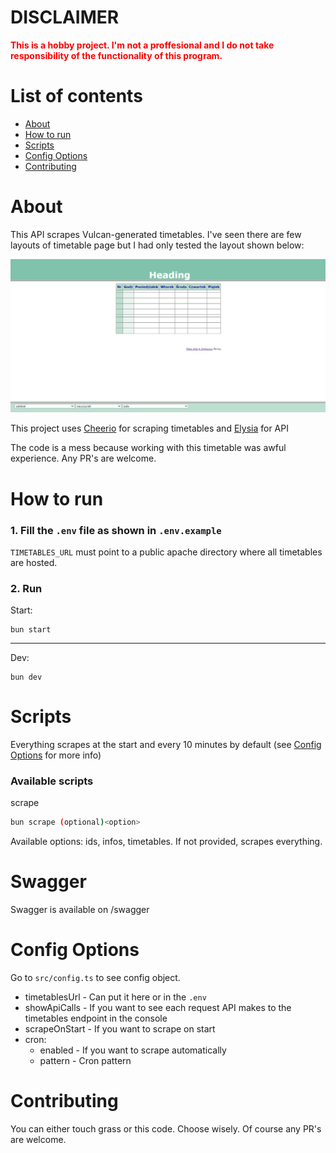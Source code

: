 # DISCLAIMER

<b style="color: red">This is a hobby project. I'm not a proffesional and I do not take responsibility of the functionality of this program.</b>

# List of contents

- <a href="#about">About</a>
- <a href="#how-to-run">How to run</a>
- <a href="#scripts">Scripts</a>
- <a href="#config-options">Config Options</a>
- <a href="#contributing">Contributing</a>

# About

This API scrapes Vulcan-generated timetables. I've seen there are few layouts of timetable page but I had only tested the layout shown below:

![Timetable Layout](images/timetable.png)

This project uses [Cheerio](https://cheerio.js.org) for scraping timetables and [Elysia](https://elysiajs.com) for API

The code is a mess because working with this timetable was awful experience. Any PR's are welcome.

# How to run

### 1. Fill the `.env` file as shown in `.env.example`

`TIMETABLES_URL` must point to a public apache directory where all timetables are hosted.

### 2. Run

Start:

```shell
bun start
```

---

Dev:

```shell
bun dev
```

# Scripts

Everything scrapes at the start and every 10 minutes by default (see <a href="#config-options">Config Options</a> for more info)

### Available scripts

scrape

```bash
bun scrape (optional)<option>
```

Available options: ids, infos, timetables.
If not provided, scrapes everything.

# Swagger

Swagger is available on /swagger

# Config Options

Go to `src/config.ts` to see config object.

- timetablesUrl - Can put it here or in the `.env`
- showApiCalls - If you want to see each request API makes to the timetables endpoint in the console
- scrapeOnStart - If you want to scrape on start
- cron:
  - enabled - If you want to scrape automatically
  - pattern - Cron pattern

# Contributing

You can either touch grass or this code. Choose wisely. Of course any PR's are welcome.
